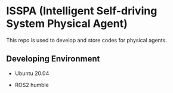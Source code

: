 # ISSPA (Intelligent Self-driving System Physical Agent)

This repo is used to develop and store codes for physical agents.

## Developing Environment

- Ubuntu 20.04

- ROS2 humble

